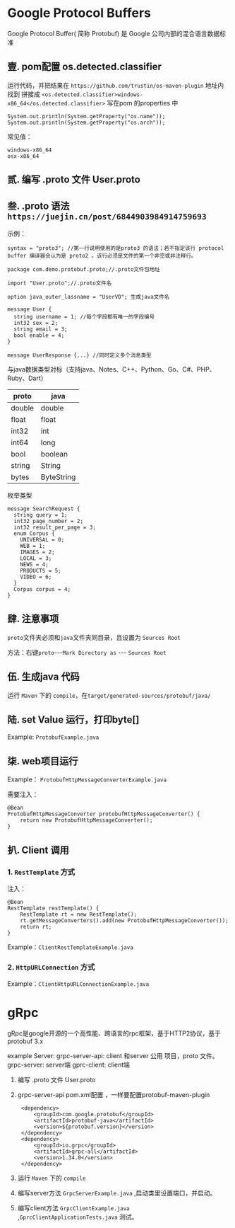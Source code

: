 # Google Protocol Buffers

Google Protocol Buffer( 简称 Protobuf) 是 Google 公司内部的混合语言数据标准

## 壹. pom配置 os.detected.classifier

运行代码，并把结果在 `https://github.com/trustin/os-maven-plugin` 地址内找到
拼接成 `<os.detected.classifier>windows-x86_64</os.detected.classifier>` 写在pom 的properties 中
   
    System.out.println(System.getProperty("os.name"));
    System.out.println(System.getProperty("os.arch"));
    
常见值：
    
    windows-x86_64
    osx-x86_64
    
## 贰. 编写 .proto 文件 User.proto

## 叁. .proto 语法 `https://juejin.cn/post/6844903984914759693`

示例：

    syntax = "proto3"; //第一行说明使用的是proto3 的语法；若不指定该行 protocol buffer 编译器会认为是 proto2 。该行必须是文件的第一个非空或非注释行。
    
    package com.demo.protobuf.proto;//.proto文件包地址
    
    import "User.proto";//.proto文件名
    
    option java_outer_lassname = "UserVO"; 生成java文件名
    
    message User {
      string username = 1; //每个字段都有唯一的字段编号
      int32 sex = 2;
      string email = 3;
      bool enable = 4;
    }
    
    message UserResponse {...} //同时定义多个消息类型
    
与java数据类型对标（支持java、Notes、C++、Python、Go、C#、PHP、Ruby、Dart）

proto |  java 
----- |  ---
double  |   double
float  |   float
int32  |   int
int64  |   long
bool  |   boolean
string  |   String
bytes  |   ByteString

枚举类型

    message SearchRequest {
      string query = 1;
      int32 page_number = 2;
      int32 result_per_page = 3;
      enum Corpus {
        UNIVERSAL = 0;
        WEB = 1;
        IMAGES = 2;
        LOCAL = 3;
        NEWS = 4;
        PRODUCTS = 5;
        VIDEO = 6;
      }
      Corpus corpus = 4;
    }

## 肆. 注意事项

`proto`文件夹必须和`java`文件夹同目录，且设置为 `Sources Root`

方法：右键`proto`---`Mark Directory as` --- `Sources Root`

## 伍. 生成java 代码

运行 `Maven` 下的 `compile`，在`target/generated-sources/protobuf/java/`

## 陆. set Value 运行，打印byte[] 

Example: `ProtobufExample.java`

## 柒. web项目运行 

Example： `ProtobufHttpMessageConverterExample.java`

需要注入：

    @Bean
    ProtobufHttpMessageConverter protobufHttpMessageConverter() {
        return new ProtobufHttpMessageConverter();
    }
    
## 扒. Client 调用

### 1. `RestTemplate` 方式

注入：
    
    @Bean
    RestTemplate restTemplate() {
        RestTemplate rt = new RestTemplate();
        rt.getMessageConverters().add(new ProtobufHttpMessageConverter());
        return rt;
    }

Example：`ClientRestTemplateExample.java`

### 2. `HttpURLConnection` 方式  

Example：`ClientHttpURLConnectionExample.java`  


# gRpc

gRpc是google开源的一个高性能、跨语言的rpc框架，基于HTTP2协议，基于protobuf 3.x

example Server:
    grpc-server-api: client 和server 公用 项目，proto 文件。
    grpc-server: server端
    gprc-client: client端

1. 编写 .proto 文件 User.proto

2. grpc-server-api pom.xml配置 ，一样要配置protobuf-maven-plugin

        <dependency>
            <groupId>com.google.protobuf</groupId>
            <artifactId>protobuf-java</artifactId>
            <version>${protobuf.version}</version>
        </dependency>
        <dependency>
            <groupId>io.grpc</groupId>
            <artifactId>grpc-all</artifactId>
            <version>1.34.0</version>
        </dependency>
    
3. 运行 `Maven` 下的 `compile` 

4. 编写server方法 `GrpcServerExample.java` ,启动类里设置端口，并启动。

5. 编写client方法 `GrpcClientExample.java` ,`GprcClientApplicationTests.java` 测试。